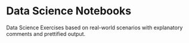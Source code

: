 # Data Science Notebooks
 Data Science Exercises based on real-world scenarios with explanatory comments and prettified output. 
